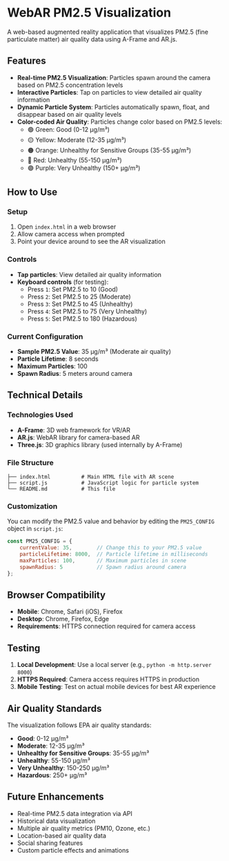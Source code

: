 # WebAR PM2.5 Visualization

A web-based augmented reality application that visualizes PM2.5 (fine particulate matter) air quality data using A-Frame and AR.js.

## Features

- **Real-time PM2.5 Visualization**: Particles spawn around the camera based on PM2.5 concentration levels
- **Interactive Particles**: Tap on particles to view detailed air quality information
- **Dynamic Particle System**: Particles automatically spawn, float, and disappear based on air quality levels
- **Color-coded Air Quality**: Particles change color based on PM2.5 levels:
  - 🟢 Green: Good (0-12 μg/m³)
  - 🟡 Yellow: Moderate (12-35 μg/m³)
  - 🟠 Orange: Unhealthy for Sensitive Groups (35-55 μg/m³)
  - 🔴 Red: Unhealthy (55-150 μg/m³)
  - 🟣 Purple: Very Unhealthy (150+ μg/m³)

## How to Use

### Setup
1. Open `index.html` in a web browser
2. Allow camera access when prompted
3. Point your device around to see the AR visualization

### Controls
- **Tap particles**: View detailed air quality information
- **Keyboard controls** (for testing):
  - Press `1`: Set PM2.5 to 10 (Good)
  - Press `2`: Set PM2.5 to 25 (Moderate)
  - Press `3`: Set PM2.5 to 45 (Unhealthy)
  - Press `4`: Set PM2.5 to 75 (Very Unhealthy)
  - Press `5`: Set PM2.5 to 180 (Hazardous)

### Current Configuration
- **Sample PM2.5 Value**: 35 μg/m³ (Moderate air quality)
- **Particle Lifetime**: 8 seconds
- **Maximum Particles**: 100
- **Spawn Radius**: 5 meters around camera

## Technical Details

### Technologies Used
- **A-Frame**: 3D web framework for VR/AR
- **AR.js**: WebAR library for camera-based AR
- **Three.js**: 3D graphics library (used internally by A-Frame)

### File Structure
```
├── index.html          # Main HTML file with AR scene
├── script.js           # JavaScript logic for particle system
└── README.md           # This file
```

### Customization

You can modify the PM2.5 value and behavior by editing the `PM25_CONFIG` object in `script.js`:

```javascript
const PM25_CONFIG = {
    currentValue: 35,        // Change this to your PM2.5 value
    particleLifetime: 8000,  // Particle lifetime in milliseconds
    maxParticles: 100,       // Maximum particles in scene
    spawnRadius: 5           // Spawn radius around camera
};
```

## Browser Compatibility

- **Mobile**: Chrome, Safari (iOS), Firefox
- **Desktop**: Chrome, Firefox, Edge
- **Requirements**: HTTPS connection required for camera access

## Testing

1. **Local Development**: Use a local server (e.g., `python -m http.server 8000`)
2. **HTTPS Required**: Camera access requires HTTPS in production
3. **Mobile Testing**: Test on actual mobile devices for best AR experience

## Air Quality Standards

The visualization follows EPA air quality standards:
- **Good**: 0-12 μg/m³
- **Moderate**: 12-35 μg/m³
- **Unhealthy for Sensitive Groups**: 35-55 μg/m³
- **Unhealthy**: 55-150 μg/m³
- **Very Unhealthy**: 150-250 μg/m³
- **Hazardous**: 250+ μg/m³

## Future Enhancements

- Real-time PM2.5 data integration via API
- Historical data visualization
- Multiple air quality metrics (PM10, Ozone, etc.)
- Location-based air quality data
- Social sharing features
- Custom particle effects and animations 